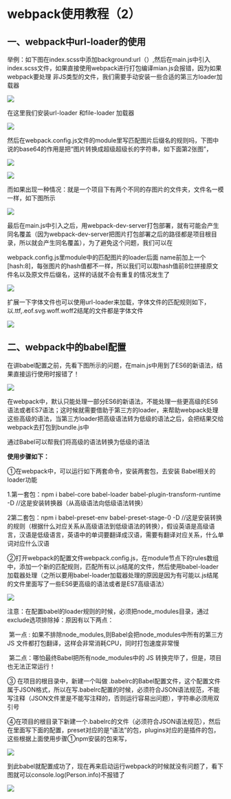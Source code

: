 #    webpack使用教程（2）

##    一、webpack中url-loader的使用

举例：如下图在index.scss中添加background:url（）,然后在main.js中引入index.scss文件，如果直接使用webpack进行打包编译mian.js会报错，因为如果webpack要处理 非JS类型的文件，我们需要手动安装一些合适的第三方loader加载器

 ![](https://javaalliance.oss-cn-shenzhen.aliyuncs.com/img/20190504212714.png)

  在这里我们安装url-loader 和file-loader 加载器

 ![](https://javaalliance.oss-cn-shenzhen.aliyuncs.com/img/20190504212817.png)

然后在webpack.config.js文件的module里写匹配图片后缀名的规则吗，下图中说的base64的作用是把“图片转换成超级超级长的字符串，如下面第2张图”，

![](https://javaalliance.oss-cn-shenzhen.aliyuncs.com/img/20190504212843.png)

![](https://javaalliance.oss-cn-shenzhen.aliyuncs.com/img/20190504213012.png)

而如果出现一种情况：就是一个项目下有两个不同的存图片的文件夹，文件名一模一样，如下图所示

![](https://javaalliance.oss-cn-shenzhen.aliyuncs.com/img/20190504213035.png)

最后在main.js中引入之后，用webpack-dev-server打包部署，就有可能会产生同名覆盖（因为webpack-dev-server把图片打包部署之后的路径都是项目根目录，所以就会产生同名覆盖），为了避免这个问题，我们可以在

webpack.config.js里module中的匹配图片的loader后面 name前加上一个[hash:8]，每张图片的hash值都不一样，所以我们可以取hash值前8位拼接原文件名以及原文件后缀名，这样的话就不会有重复的情况发生了

![](https://javaalliance.oss-cn-shenzhen.aliyuncs.com/img/20190504213059.png)

扩展一下字体文件也可以使用url-loader来加载，字体文件的匹配规则如下，以.ttf,.eof.svg.woff.woff2结尾的文件都是字体文件

![](https://javaalliance.oss-cn-shenzhen.aliyuncs.com/img/20190504213112.png)



## 二、webpack中的babel配置

在讲babel配置之前，先看下图所示的问题，在main.js中用到了ES6的新语法，结果直接运行使用时报错了！

![](https://javaalliance.oss-cn-shenzhen.aliyuncs.com/img/20190504213127.png)

在webpack中，默认只能处理一部分ES6的新语法，不能处理一些更高级的ES6语法或者ES7语法；这时候就需要借助于第三方的loader，来帮助webpack处理这些高级的语法，当第三方loader把高级语法转为低级的语法之后，会把结果交给webpack去打包到bundle.js中

   通过Babel可以帮我们将高级的语法转换为低级的语法

**使用步骤如下：**

①在webpack中，可以运行如下两套命令，安装两套包，去安装 Babel相关的loader功能

1.第一套包：npm i babel-core  babel-loader  babel-plugin-transform-runtime -D    //这是安装转换器（从高级语法向低级语法转换）

2第二套包：npm i babel-preset-env babel-preset-stage-0 -D    //这是安装转换的规则（根据什么对应关系从高级语法到低级语法的转换），假设英语是高级语言，汉语是低级语言，英语中的单词要翻译成汉语，需要有翻译对应关系，什么单词对应什么汉语



②打开webpack的配置文件webpack.config.js，在module节点下的rules数组中，添加一个新的匹配规则，匹配所有以.js结尾的文件，然后使用babel-loader加载器处理（之所以要用babel-loader加载器处理的原因是因为有可能以.js结尾的文件里面写了一些ES6更高级的语法或者是ES7高级语法）

 ![](https://javaalliance.oss-cn-shenzhen.aliyuncs.com/img/20190504213147.png)

注意：在配置babel的loader规则的时候，必须把node_modules目录，通过exclude选项排除掉：原因有以下两点：

​       第一点 : 如果不排除node_modules,则Babel会把node_modules中所有的第三方 JS 文件都打包翻译，这样会非常消耗CPU，同时打包速度非常慢

​       第二点：哪怕最终Babel把所有node_modules中的 JS 转换完毕了，但是，项目也无法正常运行！



③ 在项目的根目录中，新建一个叫做 .babelrc的Babel配置文件，这个配置文件属于JSON格式，所以在写.babelrc配置的时候，必须符合JSON语法规范，不能写注释（JSON文件里是不能写注释的，否则运行容易出问题），字符串必须用双引号



④在项目的根目录下新建一个.babelrc的文件（必须符合JSON语法规范），然后在里面写下面的配置，preset对应的是“语法”的包，plugins对应的是插件的包，这些根据上面使用步骤①npm安装的包来写，

![](https://javaalliance.oss-cn-shenzhen.aliyuncs.com/img/20190504213223.png)



到此babel就配置成功了，现在再来启动运行webpack的时候就没有问题了，看下图就可以console.log(Person.info)不报错了

![](https://javaalliance.oss-cn-shenzhen.aliyuncs.com/img/20190504213244.png)
